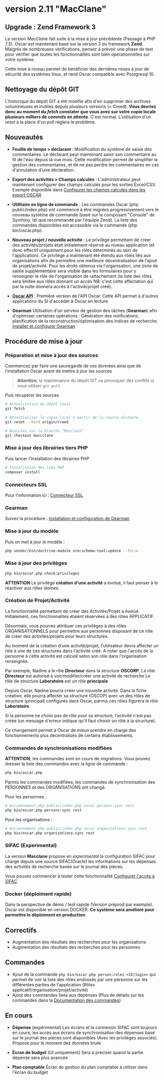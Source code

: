 # version 2.11 "MacClane"

## Upgrade : Zend Framework 3

La version *MacClane* fait suite à la mise à jour précédente (Passage à PHP 7.3). Oscar est maintenant basé sur la version 3 du framework **Zend**. Malgrès de nombreuses vérifications, pensez à prévoir une phase de test pour vérifier que toutes les fonctionnalités sont bien opérationnelles sur votre système.

Cette mise à niveau permet de bénéficier des dernières mises à jour de sécurité des systèmes linux, et rend Oscar compatible avec Postgresql 10.

## Nettoyage du dépôt GIT

L'historique du dépôt GIT a été modifié afin d'en supprimer des archives volumineuses et inutiles depuis plusieurs versions (< Creed). **Vous devriez donc au moment du *fetch* constater que vous avez sur votre copie locale plusieurs milliers de *commits* en attente**. C'est normal. L'utilisation d'un *reset* à la place d'un *pull* réglera le problème.

## Nouveautés

 - **Feuille de temps > déclarant** :  Modification du système de saisie des commentaires. Le déclarant peut maintenant saisir son commentaire au fil de l'eau depuis la vue mois. Cette modification permet de simplifier la gestion des commentaires, et de ne pas perdre les commentaires en cas d'annulation d'une déclaration.

 - **Export des activités > Champs calculés** : L'administrateur peut maintenant configurer des champs calculés pour les sorties Excel/CSV. Exemple disponible dans [Configurer les champs calculés dans les export OSCAR](../activities-export.md)

 - **Utilitaire en ligne de commande** : Les commandes Oscar (php public/index.php) ont commencé à être migrées progressivement vers le nouveau système de commande (basé sur le composant "Console" de Symfony, tel que recommandé par l'équipe Zend). La liste des commandes disponibles est accessible via la commande (php bin/oscar.php).

 - **Nouveau projet / nouvelle activité** : Le privilège permettant de créer des activités/projets était initialement réservé au niveau application (et donc effectif uniquement pour les rôles déterminés au sein de l'application). Ce privilège a maintenant été étendu aux rôles liès aux organisations afin de permettre une meilleure décentralisation de l'ajout de projet/activité. Pour les droits obtenus via l'organisation, une zone de saisie supplémentaire sera visible dans les formulaires pour y renseigner le rôle de l'organisation de rattachement (la liste des rôles sera limitée aux rôles donnant un accès NB: c'est cette affectation qui par la suite donnera accès à l'activié/projet créé).
 
 - **[Oscar API](../config-api.md)** : Première version de l'API Oscar. Cette API permet à d'autres applications du SI d'accéder à Oscar en lecture 
 
 - **Gearman** Utilisation d'un serveur de gestion des tâches (**Gearman**) afin d'optimiser certaines opérations : Génération des notifications, planification de la reconstruction/optimisation des indices de recherche. [Installer et configurer Gearman](../config-gearman.md)
 
## Procédure de mise à jour

### Préparation et mise à jour des sources

Commencez par faire une sauvegarde de vos données ainsi que de l'installation Oscar avant de mettre à jour les sources

> **Attention**, la maintenance du dépôt GIT va provoquer des conflits si vous utiliser `git pull`.

Puis récupérer les sources

```bash
# Actualisation du dépôt local
git fetch

# Réinitialiser la copie local à partir de la source distante
git reset --hard origin/creed

# Basculez sur la branche "Macclane"
git checkout maccclane
```


### Mise à jour des librairies tiers PHP

Puis lancer l'installation des librairies PHP

```bash
# Installation des libs PHP
composer install
```

### Connecteurs SSL

Pour l'information ici : [Connecteur SSL](../connectors.md#connection-avec-certificat)

### Gearman

Suivez la procédure : [installation et configuration de Gearman](../config-gearman.md)

### Mise à jour du modèle

Puis on met à jour le modèle : 

```bash
php vendor/bin/doctrine-module orm:schema-tool:update --force
```

### Mise à jour des privilèges
 
```bash
php bin/oscar.php check:privileges
``` 

**ATTENTION** Le privilège **création d'une activité** a évolué, il faut penser à le réactiver aux rôles idoines.

### Création de Projet/Activité

La fonctionnalité permettant de créer des Activitès/Projet a évolué. Initialement, ces fonctionnalités étaient réservées à des rôles APPLICATIF.

Désormais, vous pourrez attribuer ces privilèges à des rôles ORGANISATIONNELS pour permettre aux personnes disposant de ce rôle de créer des activités/projets pour leurs structures. 

Au moment de la création d'une activité/projet, l'utilisateur devra affecter un rôle à une de ces structures dans l'activité créé. A noter que l'accès de la personne à cette activité est calculé selon son rôle dans l'organisation renseignée.

Par exemple, Nadine a le rôle **Directeur** dans la structure **OSCORP**,
Le rôle **Directeur** est autorisé à voir/modifier/créer une activité de recherche
Le rôle de structure **Laboratoire** est un rôle **principale**

Depuis Oscar, Nadine pourra créer une nouvelle activité. Dans la fiche création, elle pourra affecter sa structure (OSCOP) avec un des rôles de structure (principal) configurés dans Oscar, parmis ces rôles figurera le rôle **Laboratoire**.

Si la personne ne choisi pas de rôle pour sa structure, l'activité n'est pas créée (un message d'erreur indique qu'il faut choisir un rôle à la structure).

Ce changement permet à Oscar de mieux prendre en charge des fonctionnements plus décentralisés de certains établissements.

### Commandes de synchronisations modifiées

**ATTENTION**, les commandes sont en cours de migrations. Vous pouvez dresser la liste des commandes avec la ligne de commande : 

```bash
php bin/oscar.php
```

Parmis les commandes modifiées, les commandes de synchronisation des PERSONNES et des ORGANISATIONS ont changé.


Pour les personnes : 

```bash
# Anciennement php public/index.php oscar persons:sync rest
php bin/oscar.php persons:sync rest
```

Pour les organisations : 

```bash
# Anciennement php public/index.php oscar organizations:sync rest
php bin/oscar.php organizations:sync rest
```

### SIFAC (Experimental)
La version **Macclane** propose en *experimental* la configuration SIFAC pour chargé depuis une source SIFAC(Oracle) les informations sur les dépenses des activités de recherche basée sur le journal des pièces.

Vous pouvez commencer à tester cette fonctionnalité [Configurer l'accès à SIFAC](../config-sifac.md) 

### Docker  (déploiment rapide)
Dans la perspective de démo / test rapide (Version préprod par exemple). Oscar est disponible en version DOCKER. **Ce système sera amélioré pour permettre le déploiment en production**.
 
## Correctifs
 - Augmentation des résultats des recherches pour les organisations
 - Augmentation des résultats des recherches pour les personnes
 
## Commandes
 - Ajout de la commande `php bin/oscar.php person:roles <ID|login>` qui permet de voir la liste des rôles endossés par une personne sur les différentes parties de l'application (Rôles applicatif/organisation/projet/activité)
 - Ajout des commandes liées aux dépenses (Plus de détails sur les commandes dans la [Documentation des commandes](../commands/liste_des_commandes.md))

## En cours

 - **Dépense** (expérimental) Les écrans et la connexion SIFAC sont toujours en cours, les accès aux écrans de synchronisation des dépenses basé sur le journal des pièces sont disponibles (Avec les privilèges associés). Propose pour le moment des données brute
 
 - **Écran de budget** (UI uniquement) Sera à préciser quand la partie dépense sera plus avancée
 
 - **Plan comptable** Écran de gestion du plan comptable à utiliser dans l'écran du budget
